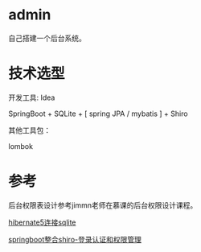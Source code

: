 # admin

 自己搭建一个后台系统。

# 技术选型
 
 开发工具: Idea

 SpringBoot + SQLite + [ spring JPA / mybatis ] + Shiro
 
 其他工具包：
 
 lombok
 

# 参考

  后台权限表设计参考jimmn老师在慕课的后台权限设计课程。
  
  [hibernate5连接sqlite](https://blog.csdn.net/dknightl/article/details/71310385) 
  
  [springboot整合shiro-登录认证和权限管理](https://blog.csdn.net/ityouknow/article/details/73836159)